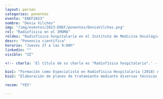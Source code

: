 ```yaml
---
layout: person
categories: ponentes
evento: "ENEF2023"
nombre: "Denia Vilches"
img: "/img/eventos/2023-ENEF/ponentes/DeniaVilches.png"
rol: "Radiofísica en el IMOMA"
roldes: "Radiofísica hospitalaria en el Instituto de Medicina Oncológica y Molecular de asturias"
descr: "Ponencia científica"
horario: "Jueves 27 a las 9:00h"
linkedin: ""
visible: "SÍ"

<!-- charla: 'El título de su charla es "Radiofísica hospitalaria".' -->

bio1: "Formación como Especialista en Radiofísica Hospitalaria (2018) en el Hospital Regional Universitario de Málaga junto con estancias en otros centros como el Hospital Universitario Virgen de la Victoria (Málaga), Hospital Vithas Xanit Internacional (Benalmádena), el Hospital Universitario Central de Asturias y el propio IMOMA."
bio2: "Elaboración de planes de tratamiento mediante diversas técnicas como Radioterapia Conformada Tridimensional, Radioterapia Estereotáxica Extracraneal (SBRT) o Radiocirugía Estereotáxica (SRS). Participación en la verificación de las diferentes etapas de los tratamientos como la verificación dosimétrica del plan de irradiación. Realización de controles de calidad del equipo."

recom: "YES"

---
```

